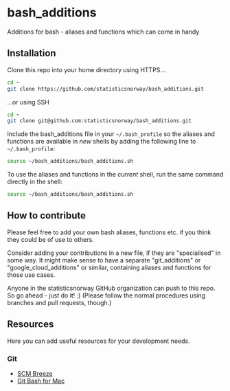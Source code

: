 # bash_additions
Additions for bash - aliases and functions which can come in handy

## Installation
Clone this repo into your home directory using HTTPS...
```bash
cd ~
git clone https://github.com/statisticsnorway/bash_additions.git
```
...or using SSH
```bash
cd ~
git clone git@github.com:statisticsnorway/bash_additions.git
```

Include the bash_additions file in your `~/.bash_profile` so the aliases and functions are available in *new* shells by adding the following line to `~/.bash_profile`:
```bash
source ~/bash_additions/bash_additions.sh
```

To use the aliases and functions in the *current* shell, run the same command directly in the shell:
```bash
source ~/bash_additions/bash_additions.sh
```

## How to contribute
Please feel free to add your own bash aliases, functions etc. if you think they could be of use to others.

Consider adding your contributions in a new file, if they are "specialised" in some way. It might make sense to have a separate "git_additions" or "google_cloud_additions" or similar, containing aliases and functions for those use cases.

Anyone in the statisticsnorway GitHub organization can push to this repo. So go ahead - just do it! :) (Please follow the normal procedures using branches and pull requests, though.)

## Resources

Here you can add useful resources for your development needs.

### Git

* [SCM Breeze](https://github.com/scmbreeze/scm_breeze)
* [Git Bash for Mac](https://github.com/fabriziocucci/git-bash-for-mac)
